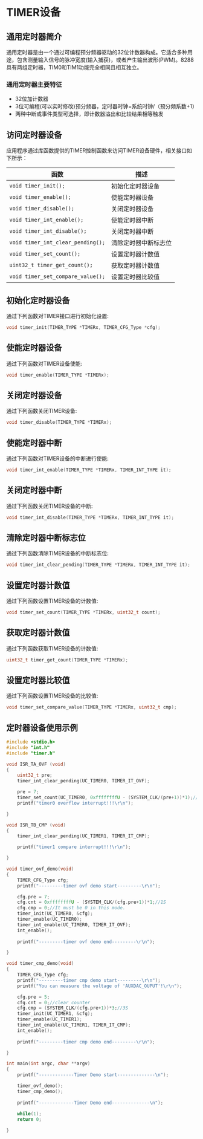 # TIMER设备



## 通用定时器简介

通用定时器是由一个通过可编程预分频器驱动的32位计数器构成。它适合多种用途，包含测量输入信号的脉冲宽度(输入捕获)，或者产生输出波形(PWM)。8288具有两组定时器，TIM0和TIM1功能完全相同且相互独立。

### 通用定时器主要特征

- 32位加计数器
- 3位可编程(可以实时修改)预分频器，定时器时钟=系统时钟/（预分频系数+1）
- 两种中断或事件类型可选择，即计数器溢出和比较结果相等触发



## 访问定时器设备

应用程序通过库函数提供的TIMER控制函数来访问TIMER设备硬件，相关接口如下所示：

| 函数                              | 描述                 |
| --------------------------------- | -------------------- |
| `void timer_init();`              | 初始化定时器设备     |
| `void timer_enable();`            | 使能定时器设备       |
| `void timer_disable();`           | 关闭定时器设备       |
| `void timer_int_enable();`        | 使能定时器中断       |
| `void timer_int_disable();`       | 关闭定时器中断       |
| `void timer_int_clear_pending();` | 清除定时器中断标志位 |
| `void timer_set_count();`         | 设置定时器计数值     |
| `uint32_t timer_get_count();`     | 获取定时器计数值     |
| `void timer_set_compare_value();` | 设置定时器比较值     |



## 初始化定时器设备

通过下列函数对TIMER接口进行初始化设置:

```C
void timer_init(TIMER_TYPE *TIMERx, TIMER_CFG_Type *cfg);
```



## 使能定时器设备

通过下列函数对TIMER设备使能:

```C
void timer_enable(TIMER_TYPE *TIMERx);
```



## 关闭定时器设备

通过下列函数关闭TIMER设备:

```C
void timer_disable(TIMER_TYPE *TIMERx);
```



## 使能定时器中断

通过下列函数对TIMER设备的中断进行使能:

```C
void timer_int_enable(TIMER_TYPE *TIMERx, TIMER_INT_TYPE it);
```



## 关闭定时器中断

通过下列函数关闭TIMER设备的中断:

```C
void timer_int_disable(TIMER_TYPE *TIMERx, TIMER_INT_TYPE it);
```



## 清除定时器中断标志位

通过下列函数清除TIMER设备的中断标志位:

```C
void timer_int_clear_pending(TIMER_TYPE *TIMERx, TIMER_INT_TYPE it);
```



## 设置定时器计数值

通过下列函数设置TIMER设备的计数值:

```C
void timer_set_count(TIMER_TYPE *TIMERx, uint32_t count);
```



## 获取定时器计数值

通过下列函数获取TIMER设备的计数值:

```C
uint32_t timer_get_count(TIMER_TYPE *TIMERx);
```



## 设置定时器比较值

通过下列函数设置TIMER设备的比较值:

```C
void timer_set_compare_value(TIMER_TYPE *TIMERx, uint32_t cmp);
```



## 定时器设备使用示例

```C
#include <stdio.h>
#include "int.h"
#include "timer.h"

void ISR_TA_OVF (void)
{
	uint32_t pre;
	timer_int_clear_pending(UC_TIMER0, TIMER_IT_OVF);

	pre = 7;
	timer_set_count(UC_TIMER0, 0xffffffffU - (SYSTEM_CLK/(pre+1))*1);//1S
	printf("timer0 overflow interrupt!!!\r\n");

}

void ISR_TB_CMP (void)
{
	timer_int_clear_pending(UC_TIMER1, TIMER_IT_CMP);

	printf("timer1 compare interrupt!!!\r\n");

}

void timer_ovf_demo(void)
{
	TIMER_CFG_Type cfg;
    printf("---------timer ovf demo start---------\r\n");

	cfg.pre = 7;
	cfg.cnt = 0xffffffffU - (SYSTEM_CLK/(cfg.pre+1))*1;//1S
	cfg.cmp = 0;//It must be 0 in this mode.
	timer_init(UC_TIMER0, &cfg);
	timer_enable(UC_TIMER0);
	timer_int_enable(UC_TIMER0, TIMER_IT_OVF);
	int_enable();
	
	printf("---------timer ovf demo end---------\r\n");

}

void timer_cmp_demo(void)
{
	TIMER_CFG_Type cfg;
    printf("---------timer cmp demo start---------\r\n");
	printf("You can measure the voltage of 'AUXDAC_OUPUT'!\r\n");

	cfg.pre = 5;
	cfg.cnt = 0;//clear counter
	cfg.cmp = (SYSTEM_CLK/(cfg.pre+1))*3;//3S
	timer_init(UC_TIMER1, &cfg);
	timer_enable(UC_TIMER1);
	timer_int_enable(UC_TIMER1, TIMER_IT_CMP);
	int_enable();
	
	printf("---------timer cmp demo end---------\r\n");

}

int main(int argc, char **argv)
{
    printf("-------------Timer Demo start--------------\n");

	timer_ovf_demo();
	timer_cmp_demo();
	
	printf("-------------Timer Demo end--------------\n");
	
	while(1);
	return 0;

}
```

